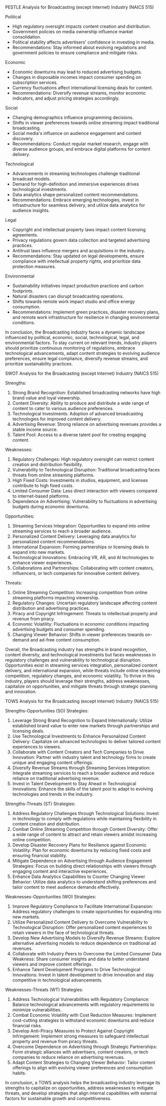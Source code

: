 PESTLE Analysis for Broadcasting (except Internet) Industry (NAICS 515)

Political
- High regulatory oversight impacts content creation and distribution.
- Government policies on media ownership influence market consolidation.
- Political stability affects advertisers' confidence in investing in media.
- Recommendations: Stay informed about evolving regulations and government policies to ensure compliance and mitigate risks.

Economic
- Economic downturns may lead to reduced advertising budgets.
- Changes in disposable incomes impact consumer spending on subscription services.
- Currency fluctuations affect international licensing deals for content.
- Recommendations: Diversify revenue streams, monitor economic indicators, and adjust pricing strategies accordingly.

Social
- Changing demographics influence programming decisions.
- Shifts in viewer preferences towards online streaming impact traditional broadcasting.
- Social media's influence on audience engagement and content discovery.
- Recommendations: Conduct regular market research, engage with diverse audience groups, and embrace digital platforms for content delivery.

Technological
- Advancements in streaming technologies challenge traditional broadcast models.
- Demand for high-definition and immersive experiences drives technological investments.
- Data analytics shape personalized content recommendations.
- Recommendations: Embrace emerging technologies, invest in infrastructure for seamless delivery, and utilize data analytics for audience insights.

Legal
- Copyright and intellectual property laws impact content licensing agreements.
- Privacy regulations govern data collection and targeted advertising practices.
- Antitrust laws influence mergers and acquisitions in the industry.
- Recommendations: Stay updated on legal developments, ensure compliance with intellectual property rights, and prioritize data protection measures.

Environmental
- Sustainability initiatives impact production practices and carbon footprints.
- Natural disasters can disrupt broadcasting operations.
- Shifts towards remote work impact studio and office energy consumption.
- Recommendations: Implement green practices, disaster recovery plans, and remote work infrastructure for resilience in changing environmental conditions.

In conclusion, the Broadcasting industry faces a dynamic landscape influenced by political, economic, social, technological, legal, and environmental factors. To stay current on relevant trends, industry players should prioritize continuous monitoring of regulations, embrace technological advancements, adapt content strategies to evolving audience preferences, ensure legal compliance, diversify revenue streams, and prioritize sustainability practices.

SWOT Analysis for the Broadcasting (except Internet) Industry (NAICS 515)

Strengths:
1. Strong Brand Recognition: Established broadcasting networks have high brand value and loyal viewership.
2. Content Diversity: Ability to produce and distribute a wide range of content to cater to various audience preferences.
3. Technological Investments: Adoption of advanced broadcasting technologies for improved content delivery.
4. Advertising Revenue: Strong reliance on advertising revenues provides a stable income source.
5. Talent Pool: Access to a diverse talent pool for creating engaging content.

Weaknesses:
1. Regulatory Challenges: High regulatory oversight can restrict content creation and distribution flexibility.
2. Vulnerability to Technological Disruption: Traditional broadcasting faces threats from online streaming platforms.
3. High Fixed Costs: Investments in studios, equipment, and licenses contribute to high fixed costs.
4. Limited Consumer Data: Less direct interaction with viewers compared to internet-based platforms.
5. Dependence on Advertising: Vulnerability to fluctuations in advertising budgets during economic downturns.

Opportunities:
1. Streaming Services Integration: Opportunities to expand into online streaming services to reach a broader audience.
2. Personalized Content Delivery: Leveraging data analytics for personalized content recommendations.
3. International Expansion: Forming partnerships or licensing deals to expand into new markets.
4. Technological Innovations: Embracing VR, AR, and AI technologies to enhance viewer experiences.
5. Collaborations and Partnerships: Collaborating with content creators, influencers, or tech companies for innovative content delivery.

Threats:
1. Online Streaming Competition: Increasing competition from online streaming platforms impacting viewership.
2. Regulatory Changes: Uncertain regulatory landscape affecting content distribution and advertising practices.
3. Piracy and Copyright Infringement: Threats to intellectual property and revenue from piracy.
4. Economic Volatility: Fluctuations in economic conditions impacting advertising budgets and consumer spending.
5. Changing Viewer Behavior: Shifts in viewer preferences towards on-demand and ad-free content consumption.

Overall, the Broadcasting industry has strengths in brand recognition, content diversity, and technological investments but faces weaknesses in regulatory challenges and vulnerability to technological disruption. Opportunities exist in streaming services integration, personalized content delivery, and international expansion, while threats include online streaming competition, regulatory changes, and economic volatility. To thrive in this industry, players should leverage their strengths, address weaknesses, capitalize on opportunities, and mitigate threats through strategic planning and innovation.

TOWS Analysis for the Broadcasting (except Internet) Industry (NAICS 515)

Strengths-Opportunities (SO) Strategies:
1. Leverage Strong Brand Recognition to Expand Internationally: Utilize established brand value to enter new markets through partnerships and licensing deals.
2. Use Technological Investments to Enhance Personalized Content Delivery: Capitalize on advanced technologies to deliver tailored content experiences to viewers.
3. Collaborate with Content Creators and Tech Companies to Drive Innovation: Partner with industry talent and technology firms to create unique and engaging content offerings.
4. Diversify Revenue Streams through Streaming Services Integration: Integrate streaming services to reach a broader audience and reduce reliance on traditional advertising revenue.
5. Invest in Talent Development to Stay Ahead in Technological Innovations: Enhance the skills of the talent pool to adapt to evolving technologies and trends in the industry.

Strengths-Threats (ST) Strategies:
1. Address Regulatory Challenges through Technological Solutions: Invest in technology to comply with regulations while maintaining flexibility in content creation and distribution.
2. Combat Online Streaming Competition through Content Diversity: Offer a wide range of content to attract and retain viewers amidst increasing online competition.
3. Develop Disaster Recovery Plans for Resilience against Economic Volatility: Plan for economic downturns by reducing fixed costs and ensuring financial stability.
4. Mitigate Dependence on Advertising through Audience Engagement Strategies: Focus on building direct relationships with viewers through engaging content and interactive experiences.
5. Enhance Data Analytics Capabilities to Counter Changing Viewer Behavior: Utilize data analytics to understand shifting preferences and tailor content to meet audience demands effectively.

Weaknesses-Opportunities (WO) Strategies:
1. Improve Regulatory Compliance to Facilitate International Expansion: Address regulatory challenges to create opportunities for expanding into new markets.
2. Utilize Personalized Content Delivery to Overcome Vulnerability to Technological Disruption: Offer personalized content experiences to retain viewers in the face of technological threats.
3. Develop New Advertising Models to Diversify Revenue Streams: Explore alternative advertising models to reduce dependence on traditional ad revenues.
4. Collaborate with Industry Peers to Overcome the Limited Consumer Data Weakness: Share consumer insights and data to better understand viewers and improve content offerings.
5. Enhance Talent Development Programs to Drive Technological Innovations: Invest in talent development to drive innovation and stay competitive in technological advancements.

Weaknesses-Threats (WT) Strategies:
1. Address Technological Vulnerabilities with Regulatory Compliance: Balance technological advancements with regulatory requirements to minimize vulnerabilities.
2. Combat Economic Volatility with Cost Reduction Measures: Implement cost-cutting strategies to withstand economic downturns and reduce financial risks.
3. Develop Anti-Piracy Measures to Protect Against Copyright Infringement: Implement strong measures to safeguard intellectual property and revenue from piracy threats.
4. Overcome Dependence on Advertising through Strategic Partnerships: Form strategic alliances with advertisers, content creators, or tech companies to reduce reliance on advertising revenues.
5. Adapt Content Strategies to Changing Viewer Behavior: Tailor content offerings to align with evolving viewer preferences and consumption habits.

In conclusion, a TOWS analysis helps the broadcasting industry leverage its strengths to capitalize on opportunities, address weaknesses to mitigate threats, and develop strategies that align internal capabilities with external factors for sustainable growth and competitiveness.

